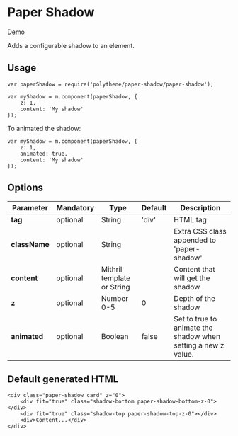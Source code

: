 # Paper Shadow

<a class="btn-demo" href="http://arthurclemens.github.io/Polythene-Examples/paper-shadow.html">Demo</a>

Adds a configurable shadow to an element.

## Usage

	var paperShadow = require('polythene/paper-shadow/paper-shadow');

	var myShadow = m.component(paperShadow, {
		z: 1,
		content: 'My shadow'
	});

To animated the shadow:

	var myShadow = m.component(paperShadow, {
		z: 1,
		animated: true,
		content: 'My shadow'
	});


## Options

| **Parameter** |  **Mandatory** | **Type** | **Default** | **Description** |
| ------------- | -------------- | -------- | ----------- | --------------- |
| **tag** | optional | String | 'div' | HTML tag |
| **className** | optional | String |  | Extra CSS class appended to 'paper-shadow' |
| **content** | optional | Mithril template or String | | Content that will get the shadow |
| **z** | optional | Number 0-5 | 0 | Depth of the shadow |
| **animated** | optional | Boolean | false | Set to true to animate the shadow when setting a new z value. |


## Default generated HTML

	<div class="paper-shadow card" z="0">
		<div fit="true" class="shadow-bottom paper-shadow-bottom-z-0"></div>
		<div fit="true" class="shadow-top paper-shadow-top-z-0"></div>
		<div>Content...</div>
	</div>

